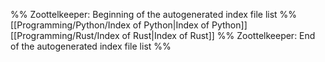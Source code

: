 %% Zoottelkeeper: Beginning of the autogenerated index file list  %%
 [[Programming/Python/Index of Python|Index of Python]]
 [[Programming/Rust/Index of Rust|Index of Rust]]
%% Zoottelkeeper: End of the autogenerated index file list  %%
